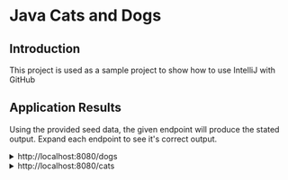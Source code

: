 # Java Cats and Dogs

## Introduction

This project is used as a sample project to show how to use IntelliJ with GitHub

## Application Results

Using the provided seed data, the given endpoint will produce the stated output. Expand each endpoint to see it's correct output.

<details>
<summary>http://localhost:8080/dogs</summary>

```JSON
[
    {
        "dogid": 1,
        "dogname": "Dottie"
    },
    {
        "dogid": 2,
        "dogname": "Ginger"
    },
    {
        "dogid": 3,
        "dogname": "Mojo"
    }
]
```

</details>

<details>
<summary>http://localhost:8080/cats</summary>

```JSON
[
    {
        "catid": 4,
        "catname": "Tiger"
    }
]
```

</details>
